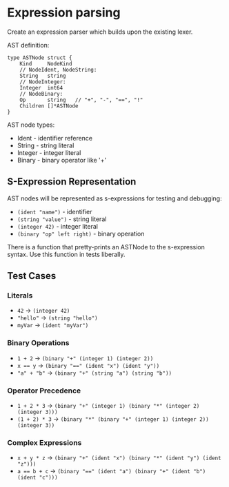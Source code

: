 # Expression parsing

Create an expression parser which builds upon the existing lexer.

AST definition:

```
type ASTNode struct {
    Kind     NodeKind
    // NodeIdent, NodeString:
    String   string
    // NodeInteger:
    Integer  int64
    // NodeBinary:
    Op       string   // "+", "-", "==", "!"
    Children []*ASTNode
}
```

AST node types:

* Ident - identifier reference
* String - string literal
* Integer - integer literal
* Binary - binary operator like '+'

## S-Expression Representation

AST nodes will be represented as s-expressions for testing and debugging:

* `(ident "name")` - identifier
* `(string "value")` - string literal
* `(integer 42)` - integer literal
* `(binary "op" left right)` - binary operation

There is a function that pretty-prints an ASTNode to the s-expression syntax.
Use this function in tests liberally.

## Test Cases

### Literals
* `42` → `(integer 42)`
* `"hello"` → `(string "hello")`
* `myVar` → `(ident "myVar")`

### Binary Operations
* `1 + 2` → `(binary "+" (integer 1) (integer 2))`
* `x == y` → `(binary "==" (ident "x") (ident "y"))`
* `"a" + "b"` → `(binary "+" (string "a") (string "b"))`

### Operator Precedence
* `1 + 2 * 3` → `(binary "+" (integer 1) (binary "*" (integer 2) (integer 3)))`
* `(1 + 2) * 3` → `(binary "*" (binary "+" (integer 1) (integer 2)) (integer 3))`

### Complex Expressions
* `x + y * z` → `(binary "+" (ident "x") (binary "*" (ident "y") (ident "z")))`
* `a == b + c` → `(binary "==" (ident "a") (binary "+" (ident "b") (ident "c")))`
